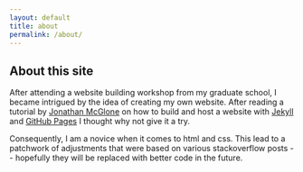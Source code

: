 ```yaml
---
layout: default
title: about
permalink: /about/
---
```


## About this site

After attending a website building workshop from my graduate school, I became intrigued by the idea of creating my own website. After reading a tutorial by [Jonathan McGlone](http://jmcglone.com/) on how to build and host a website with [Jekyll](https://jekyllrb.com/) and [GitHub Pages](https://pages.github.com/) I thought why not give it a try.

Consequently, I am a novice when it comes to html and css. This lead to a patchwork of adjustments that were based on various stackoverflow posts -- hopefully they will be replaced with better code in the future. 
 


